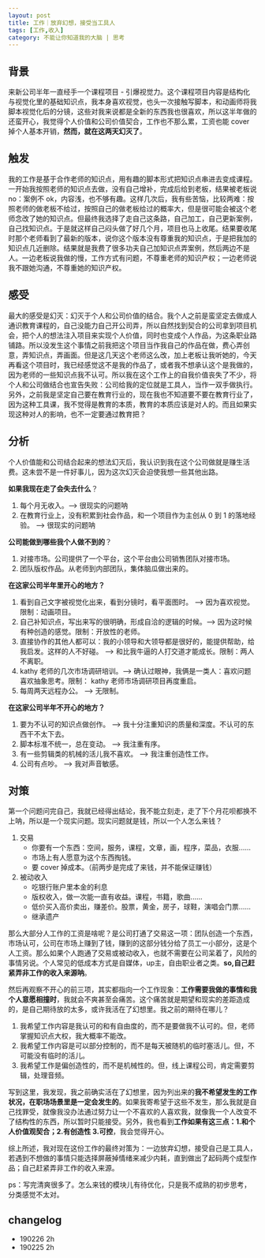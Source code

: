 ```yaml
---
layout: post
title: 工作｜放弃幻想，接受当工具人
tags: [工作,收入]
category: 不能让你知道我的大脑 | 思考
---
```


## 背景
来新公司半年一直经手一个课程项目 - 引爆视觉力。这个课程项目内容是结构化与视觉化里的基础知识点，我本身喜欢视觉，也头一次接触写脚本，和动画师将我脚本视觉化后的分镜，这些对我来说都是全新的东西我也很喜欢，所以这半年做的还蛮开心，我觉得个人价值和公司价值契合，工作也不那么累，工资也能 cover 掉个人基本开销，**然而，就在这两天幻灭了**。

## 触发
我的工作是基于合作老师的知识点，用有趣的脚本形式把知识点串进去变成课程。一开始我按照老师的知识点去做，没有自己增补，完成后给到老板，结果被老板说 no：案例不 ok，内容浅，也不够有趣。这样几次后，我有些苦恼，比较两难：按照老师的做老板不给过，按照自己的做老板给过的概率大，但是很可能会被这个老师念改了她的知识点。但最终我选择了走自己这条路，自己加工，自己更新案例，自己找知识点。于是就这样自己闷头做了好几个月，项目也马上收尾。结果要收尾时那个老师看到了最新的版本，说你这个版本没有尊重我的知识点，于是把我加的知识点几近删除。结果就是我费了很多功夫自己加知识点弄案例，然后两边不是人。一边老板说我做的慢，工作方式有问题，不尊重老师的知识产权；一边老师说我不跟她沟通，不尊重她的知识产权。

## 感受

最大的感受是幻灭：幻灭于个人和公司价值的结合。我个人之前是蛮坚定去做成人通识教育课程的，自己没能力自己开公司弄，所以自然找到契合的公司拿到项目机会，把个人的想法注入项目来实现个人价值，同时也变成个人作品，为这条职业路铺路。所以没发生这个事情之前我把这个项目当作我自己的作品在做，费心弄创意，弄知识点，弄画面。但是这几天这个老师这么改，加上老板让我听她的，今天再看这个项目时，我已经感觉这不是我的作品了，或者我不想承认这个是我做的，因为老师的一些知识点我不认可。所以我在这个工作上的自我价值丧失了不少，将个人和公司做结合也宣告失败：公司给我的定位就是工具人，当作一双手做执行。另外，之前我是坚定自己要在教育行业的，现在我也不知道要不要在教育行业了，因为这种工具课，我不觉得是教育的本质，教育的本质应该是对人的。而且如果实现这种对人的影响，也不一定要通过教育把？

## 分析

个人价值能和公司结合起来的想法幻灭后，我认识到我在这个公司做就是赚生活费。这未尝不是一件好事儿，因为这次幻灭会迫使我想一些其他出路。

**如果我现在走了会失去什么**？
1. 每个月无收入。--> 很现实的问题呐
2. 在教育行业上，没有积累到社会作品，和一个项目作为主创从 0 到 1 的落地经验。 --> 很现实的问题呐

**公司能做到哪些我个人做不到的**？
1. 对接市场。公司提供了一个平台，这个平台由公司销售团队对接市场。
2. 团队版权作品。从老师到内部团队，集体脑瓜做出来的。

**在这家公司半年里开心的地方？**
1. 看到自己文字被视觉化出来，看到分镜时，看平面图时。 --> 因为喜欢视觉。限制：动画项目。
2. 自己补知识点，写出来写的很明确，形成自洽的逻辑的时候。--> 因为这时候有种创造的感觉。限制：开放性的老师。
3. 直接协作的其他人都可以：我的小领导和大领导都是很好的，能提供帮助，给我启发。这样的人不好碰。 --> 和比我牛逼的人打交道才能成长。限制：两人不离职。
4. kathy 老师的几次市场调研培训。--> 确认过眼神，我俩是一类人：喜欢问题喜欢抽象思考。限制： kathy 老师市场调研项目再度重启。
5. 每周两天远程办公。 --> 无限制。

**在这家公司半年不开心的地方？**
1. 要为不认可的知识点做创作。 --> 我十分注重知识的质量和深度。不认可的东西干不太下去。
2. 脚本标准不统一，总在变动。 --> 我注重有序。
3. 有一些剪辑类的机械的活儿我不喜欢。 --> 我注重创造性工作。
4. 公司有点吵。 --> 我对声音敏感。

## 对策
第一个问题问完自己，我就已经得出结论，我不能立刻走，走了下个月花呗都换不上呐，所以是一个现实问题。现实问题就是钱，所以一个人怎么来钱？

1. 交易 
   - 你要有一个东西：空间，服务，课程，文章，画，程序，菜品，衣服......
   - 市场上有人愿意为这个东西掏钱。
   - 要 cover 掉成本。（前两步是完成了来钱，并不能保证赚钱）
2. 被动收入
   - 吃银行账户里本金的利息
   - 版权收入，做一次能一直有收益。课程，书籍，歌曲......
   - 低价买入高价卖出，赚差价。股票，黄金，房子，球鞋，演唱会门票......
   -  继承遗产

那么大部分人工作的工资是啥呢？是公司打通了交易这一项：团队创造一个东西，市场认可，公司在市场上赚到了钱，赚到的这部分钱分给了员工一小部分，这是个人工资。那么如果个人跑通了交易或被动收入，也就不需要在公司呆着了，风险的事情另说。个人常见的低成本方式是自媒体，up主，自由职业者之类。**so,自己赶紧弄非工作的收入来源呐**。

然后再观察不开心的前三项，其实都指向一个工作现象：**工作需要我做的事情和我个人意愿相撞时**，我就会不爽甚至会痛苦。这个痛苦就是期望和现实的差距造成的，是自己期待放的太多，或许我活在了幻想里。我之前的期待在哪儿？

1. 我希望工作内容是我认可的和有自由度的，而不是要做我不认可的。但，老师掌握知识点大权，我大概率不能改。
2. 我希望工作内容是可以部分控制的，而不是每天被随机的临时塞活儿。但，不可能没有临时的活儿。
3. 我希望工作是偏创造性的，而不是机械性的。但，线上课程公司，肯定需要剪辑，处理音频。

写到这里，我发现，我之前确实活在了幻想里，因为列出来的**我不希望发生的工作状况，在职场场景里是一定会发生的**。如果我寄希望于这些不发生，那么我就是自己找罪受，就像我没办法通过努力让一个不喜欢的人喜欢我，就像我一个人改变不了结构性的东西，所以暂时只能接受。另外，我也看到**工作如果有这三点：1.和个人价值观契合；2.有创造性 3.可控**，我会觉得开心。

综上所述，我对现在这份工作的最终对策为：一边放弃幻想，接受自己是工具人，若遇到不想做的事情只能选择屏蔽掉情绪来减少内耗，直到做出了起码两个成型作品；自己赶紧弄非工作的收入来源。

ps：写完清爽很多了。怎么来钱的模块儿有待优化，只是我不成熟的初步思考，分类感觉不太对。

## changelog
- 190226 2h 
- 190225 2h 
